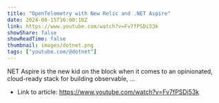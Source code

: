```yaml
---
title: "OpenTelemetry with New Relic and .NET Aspire"
date: 2024-08-15T16:00:16Z
link: https://www.youtube.com/watch?v=Fv7fPSDi53k
showShare: false
showReadTime: false
thumbnail: images/dotnet.png
tags: ["youtube.com/@dotnet"]
---
```

NET Aspire is the new kid on the block when it comes to an opinionated, cloud-ready stack for building observable, ...

- Link to article: https://www.youtube.com/watch?v=Fv7fPSDi53k
